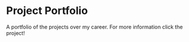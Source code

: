 # Project Portfolio
A portfolio of the projects over my career. For more information click the project!
